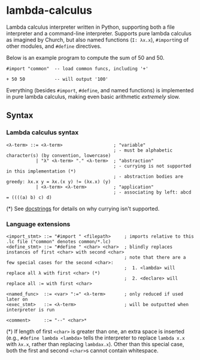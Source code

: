# lambda-calculus

Lambda calculus interpreter written in Python, supporting both a file interpreter and a command-line interpreter. 
Supports pure lambda calculus as imagined by Church, but also named functions (`I: λx.x`), `#import`ing of other 
modules, and `#define` directives.

Below is an example program to compute the sum of 50 and 50.

```
#import "common"  -- load common funcs, including '+'

+ 50 50           -- will output '100'
``` 

Everything (besides `#import`, `#define`, and named functions) is implemented in pure lambda calculus, making even basic
arithmetic *extremely* slow.

## Syntax

### Lambda calculus syntax

```
<λ-term> ::= <λ-term>                   ; "variable"
                                        ; - must be alphabetic character(s) (by convention, lowercase)
           | "λ" <λ-term> "." <λ-term>  ; "abstraction"
                                        ; - currying is not supported in this implementation (*)
                                        ; - abstraction bodies are greedy: λx.x y = λx.(x y) != (λx.x) (y)
           | <λ-term> <λ-term>          ; "application"
                                        ; - associating by left: abcd = ((((a) b) c) d)
```

(*) See [docstrings](interpreter/pure/lexical.py) for details on why currying isn't supported.

### Language extensions

```
<import_stmt> ::= "#import " <filepath>     ; imports relative to this .lc file ("common" denotes common/*.lc)
<define_stmt> ::= "#define " <char> <char>  ; blindly replaces instances of first <char> with second <char>
                                            ; note that there are a few special cases for the second <char>:
                                            ;  1. <lambda> will replace all λ with first <char> (*)
                                            ;  2. <declare> will replace all := with first <char>

<named_func>  ::= <var> ":=" <λ-term>       ; only reduced if used later on
<exec_stmt>   ::= <λ-term>                  ; will be outputted when interpreter is run

<comment>     ::= "--" <char>*
```
 
(*) If length of first `<char>` is greater than one, an extra space is inserted (e.g., `#define lambda <lambda>` tells the
interpreter to replace `lambda x.x` with `λx.x`, rather than replacing `lambdax.x`). Other than this special case, 
both the first and second `<char>`s cannot contain whitespace.
